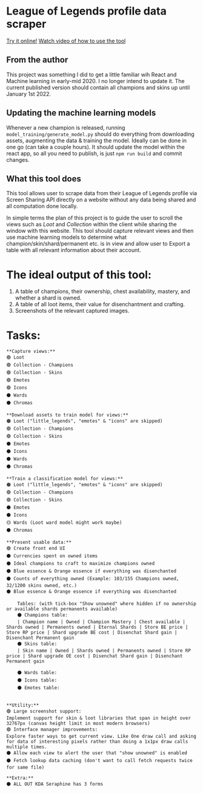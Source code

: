# League of Legends profile data scraper

[Try it online!](https://abrman.github.io/lol-profile-data-scraper/)
[Watch video of how to use the tool](https://www.youtube.com/watch?v=hKzVoFwX5RU)

## From the author

This project was something I did to get a little familiar wih React and Machine learning in early-mid 2020. I no longer intend to update it.
The current published version should contain all champions and skins up until January 1st 2022.

## Updating the machine learning models

Whenever a new champion is released, running `model_training/generate_model.py` should do everything from downloading assets, augmenting the data & training the model. Ideally can be done in one go (can take a couple hours). It should update the model within the react app, so all you need to publish, is just `npm run build` and commit changes.

## What this tool does

This tool allows user to scrape data from their League of Legends profile via Screen Sharing API directly on a website without any data being shared and all computation done locally.

In simple terms the plan of this project is to guide the user to scroll the views such as _Loot_ and _Collection_ within the client while sharing the window with this website. This tool should capture relevant views and then use machine learning models to determine what champion/skin/shard/permanent etc. is in view and allow user to Export a table with all relevant information about their account.

# The ideal output of this tool:

1. A table of champions, their ownership, chest availability, mastery, and whether a shard is owned.
2. A table of all loot items, their value for disenchantment and crafting.
3. Screenshots of the relevant captured images.

# Tasks:

```
**Capture views:**
🟢 Loot
🟢 Collection - Champions
🟢 Collection - Skins
🟢 Emotes
🟢 Icons
⚫ Wards
⚫ Chromas

**Download assets to train model for views:**
🟠 Loot ("little_legends", "emotes" & "icons" are skipped)
🟢 Collection - Champions
🟢 Collection - Skins
⚫ Emotes
⚫ Icons
⚫ Wards
⚫ Chromas

**Train a classification model for views:**
🟠 Loot ("little_legends", "emotes" & "icons" are skipped)
🟢 Collection - Champions
🟢 Collection - Skins
⚫ Emotes
⚫ Icons
🟡 Wards (Loot ward model might work maybe)
⚫ Chromas

**Present usable data:**
🟢 Create front end UI
⚫ Currencies spent on owned items
⚫ Ideal champions to craft to maximize champions owned
⚫ Blue essence & Orange essence if everything was disenchanted
⚫ Counts of everything owned (Example: 103/155 Champions owned, 32/1200 skins owned, etc.)
⚫ Blue essence & Orange essence if everything was disenchanted

	Tables: (with tick-box "Show unowned" where hidden if no ownership or available shards permanents available)
    ⚫ Champions table:
    | Champion name | Owned | Champion Mastery | Chest available | Shards owned | Permanents owned | Eternal Shards | Store BE price | Store RP price | Shard upgrade BE cost | Disenchat Shard gain | Disenchant Permanent gain
    ⚫ Skins table:
    | Skin name | Owned | Shards owned | Permanents owned | Store RP price | Shard upgrade OE cost | Disenchat Shard gain | Disenchant Permanent gain

    ⚫ Wards table:
    ⚫ Icons table:
    ⚫ Emotes table:


**Utility:**
🟢 Large screenshot support:
Implement support for skin & loot libraries that span in height over 32767px (canvas height limit in most modern browsers)
🟢 Interface manager improvements:
Explore faster ways to get current view. Like One draw call and asking for data of interesting pixels rather than doing a 1x1px draw calls multiple times.
⚫ Allow each view to alert the user that "show unowned" is enabled
⚫ Fetch lookup data caching (don't want to call fetch requests twice for same file)

**Extra:**
⚫ ALL OUT KDA Seraphine has 3 forms
```
